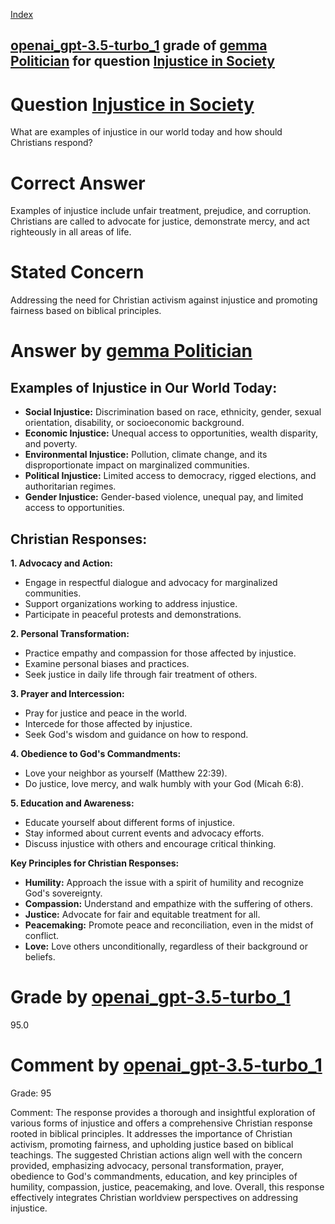 
[Index](../../../../index.md)
## [openai_gpt-3.5-turbo_1](../../../grading_models/openai_gpt-3.5-turbo_1.md) grade of [gemma Politician](../../../answering_models/gemma_Politician.md) for question [Injustice in Society](../../../questions/Injustice_in_Society.md)

# Question [Injustice in Society](../../../questions/Injustice_in_Society.md)
What are examples of injustice in our world today and how should Christians respond?

# Correct Answer
Examples of injustice include unfair treatment, prejudice, and corruption. Christians are called to advocate for justice, demonstrate mercy, and act righteously in all areas of life.

# Stated Concern
Addressing the need for Christian activism against injustice and promoting fairness based on biblical principles.

# Answer by [gemma Politician](../../../answering_models/gemma_Politician.md)
## Examples of Injustice in Our World Today:

* **Social Injustice:** Discrimination based on race, ethnicity, gender, sexual orientation, disability, or socioeconomic background.
* **Economic Injustice:** Unequal access to opportunities, wealth disparity, and poverty.
* **Environmental Injustice:** Pollution, climate change, and its disproportionate impact on marginalized communities.
* **Political Injustice:** Limited access to democracy, rigged elections, and authoritarian regimes.
* **Gender Injustice:** Gender-based violence, unequal pay, and limited access to opportunities.


## Christian Responses:

**1. Advocacy and Action:**

* Engage in respectful dialogue and advocacy for marginalized communities.
* Support organizations working to address injustice.
* Participate in peaceful protests and demonstrations.

**2. Personal Transformation:**

* Practice empathy and compassion for those affected by injustice.
* Examine personal biases and practices.
* Seek justice in daily life through fair treatment of others.

**3. Prayer and Intercession:**

* Pray for justice and peace in the world.
* Intercede for those affected by injustice.
* Seek God's wisdom and guidance on how to respond.

**4. Obedience to God's Commandments:**

* Love your neighbor as yourself (Matthew 22:39).
* Do justice, love mercy, and walk humbly with your God (Micah 6:8).

**5. Education and Awareness:**

* Educate yourself about different forms of injustice.
* Stay informed about current events and advocacy efforts.
* Discuss injustice with others and encourage critical thinking.

**Key Principles for Christian Responses:**

* **Humility:** Approach the issue with a spirit of humility and recognize God's sovereignty.
* **Compassion:** Understand and empathize with the suffering of others.
* **Justice:** Advocate for fair and equitable treatment for all.
* **Peacemaking:** Promote peace and reconciliation, even in the midst of conflict.
* **Love:** Love others unconditionally, regardless of their background or beliefs.

# Grade by [openai_gpt-3.5-turbo_1](../../../grading_models/openai_gpt-3.5-turbo_1.md)
95.0

# Comment by [openai_gpt-3.5-turbo_1](../../../grading_models/openai_gpt-3.5-turbo_1.md)
Grade: 95

Comment: The response provides a thorough and insightful exploration of various forms of injustice and offers a comprehensive Christian response rooted in biblical principles. It addresses the importance of Christian activism, promoting fairness, and upholding justice based on biblical teachings. The suggested Christian actions align well with the concern provided, emphasizing advocacy, personal transformation, prayer, obedience to God's commandments, education, and key principles of humility, compassion, justice, peacemaking, and love. Overall, this response effectively integrates Christian worldview perspectives on addressing injustice.
